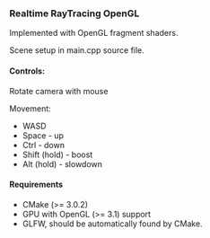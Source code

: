 ### Realtime RayTracing OpenGL

Implemented with OpenGL fragment shaders.

Scene setup in main.cpp source file.

#### Controls:

Rotate camera with mouse

Movement:

- WASD
- Space - up
- Ctrl - down
- Shift (hold) - boost
- Alt (hold) - slowdown

#### Requirements

* CMake (>= 3.0.2)
* GPU with OpenGL (>= 3.1) support
* GLFW, should be automatically found by CMake.
